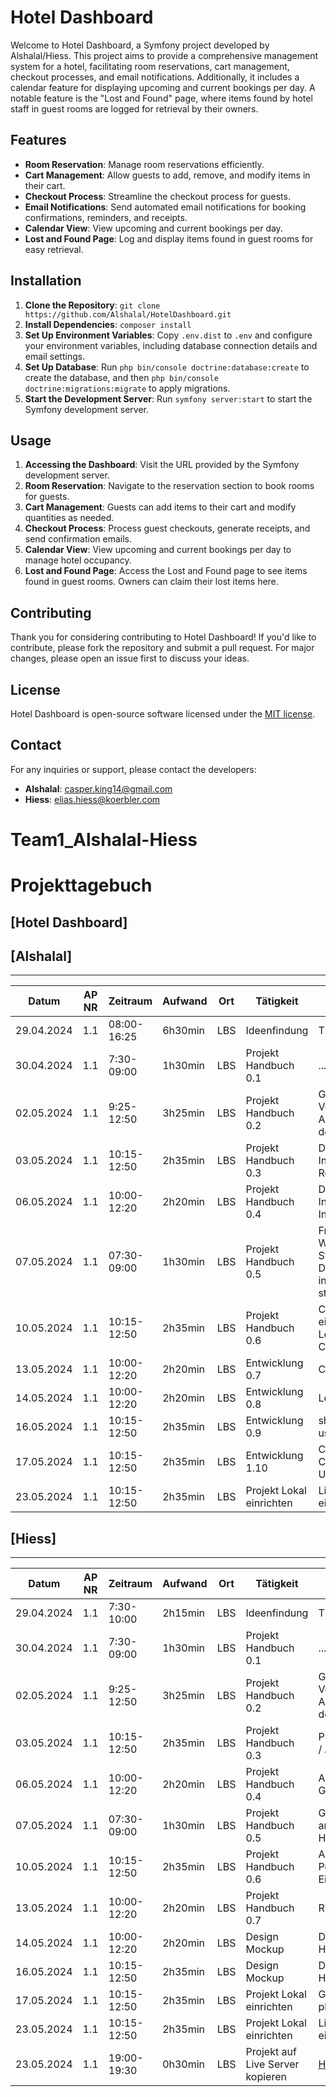 # Hotel Dashboard

Welcome to Hotel Dashboard, a Symfony project developed by Alshalal/Hiess. This project aims to provide a comprehensive management system for a hotel, facilitating room reservations, cart management, checkout processes, and email notifications. Additionally, it includes a calendar feature for displaying upcoming and current bookings per day. A notable feature is the "Lost and Found" page, where items found by hotel staff in guest rooms are logged for retrieval by their owners.

## Features

- **Room Reservation**: Manage room reservations efficiently.
- **Cart Management**: Allow guests to add, remove, and modify items in their cart.
- **Checkout Process**: Streamline the checkout process for guests.
- **Email Notifications**: Send automated email notifications for booking confirmations, reminders, and receipts.
- **Calendar View**: View upcoming and current bookings per day.
- **Lost and Found Page**: Log and display items found in guest rooms for easy retrieval.

## Installation

1. **Clone the Repository**: `git clone https://github.com/Alshalal/HotelDashboard.git`
2. **Install Dependencies**: `composer install`
3. **Set Up Environment Variables**: Copy `.env.dist` to `.env` and configure your environment variables, including database connection details and email settings.
4. **Set Up Database**: Run `php bin/console doctrine:database:create` to create the database, and then `php bin/console doctrine:migrations:migrate` to apply migrations.
5. **Start the Development Server**: Run `symfony server:start` to start the Symfony development server.

## Usage

1. **Accessing the Dashboard**: Visit the URL provided by the Symfony development server.
2. **Room Reservation**: Navigate to the reservation section to book rooms for guests.
3. **Cart Management**: Guests can add items to their cart and modify quantities as needed.
4. **Checkout Process**: Process guest checkouts, generate receipts, and send confirmation emails.
5. **Calendar View**: View upcoming and current bookings per day to manage hotel occupancy.
6. **Lost and Found Page**: Access the Lost and Found page to see items found in guest rooms. Owners can claim their lost items here.

## Contributing

Thank you for considering contributing to Hotel Dashboard! If you'd like to contribute, please fork the repository and submit a pull request. For major changes, please open an issue first to discuss your ideas.

## License

Hotel Dashboard is open-source software licensed under the [MIT license](LICENSE).

## Contact

For any inquiries or support, please contact the developers:

- **Alshalal**: [casper.king14@gmail.com](mailto:casper.king14@gmail.com)
- **Hiess**: [elias.hiess@koerbler.com](mailto:elias.hiess@koerbler.com)

# Team1_Alshalal-Hiess

# Projekttagebuch
## [Hotel Dashboard]
## [Alshalal]
---
Datum|AP NR|Zeitraum|Aufwand|Ort|Tätigkeit|Probleme|Quellen
-----|-----|--------|-------|---|---------|--------|-------
29.04.2024|1.1|08:00-16:25|6h30min|LBS|Ideenfindung|Thema Finden|[Hotel Dashboard](https://dribbble.com/shots/16194078-Tamago-Hotel-Booking-Dashboard-Exploration)
30.04.2024|1.1|7:30-09:00|1h30min|LBS|Projekt Handbuch 0.1|........|[Hotel Dashboard](https://www.eduvidual.at/)
02.05.2024|1.1|9:25-12:50|3h25min|LBS|Projekt Handbuch 0.2|Gantt Chart Vorlage / Arbeitspakete definieren|[Gantt Chart](https://www.onlinegantt.com/#/gantt)
03.05.2024|1.1|10:15-12:50|2h35min|LBS|Projekt Handbuch 0.3|Dokumentation Inhalt / Recherche|[WIKI](https://de.wikipedia.org/wiki/Wikipedia:Hauptseite)
06.05.2024|1.1|10:00-12:20|2h20min|LBS|Projekt Handbuch 0.4|Dokumentation Inhalt Theorie / Install Wsl|[Ubuntu](https://ubuntu.com/server/docs/how-to-install-apache2)
07.05.2024|1.1|07:30-09:00|1h30min|LBS|Projekt Handbuch 0.5|Framework Wählen / Symfony Document install first steps|[Symfony](https://symfony.com/doc/current/setup.html)
10.05.2024|1.1|10:15-12:50|2h35min|LBS|Projekt Handbuch 0.6|Config File einrichten für Login Controller|[Hotel Dashboard](https://www.eduvidual.at/)
13.05.2024|1.1|10:00-12:20|2h20min|LBS|Entwicklung 0.7|Create Auth|[Symfony security](https://symfony.com/doc/current/security.html#create-user-class)
14.05.2024|1.1|10:00-12:20|2h20min|LBS|Entwicklung 0.8|Login view|[Hotel Dashboard](https://symfony.com/doc/current/security.html#authentication-identifying-logging-in-the-user)
16.05.2024|1.1|10:15-12:50|2h35min|LBS|Entwicklung 0.9|show Profile user|[Hotel Dashboard](https://symfony.com/doc/current/security.html#authentication-identifying-logging-in-the-user)
17.05.2024|1.1|10:15-12:50|2h35min|LBS|Entwicklung 1.10|Create Rooms Controller File Upload|[Hotel Dashboard](https://symfony.com/doc/current/controller/upload_file.html)
23.05.2024|1.1|10:15-12:50|2h35min|LBS|Projekt Lokal einrichten|Live Server einrichten|[Hetzner](https://www.hetzner.com)

## [Hiess]
---
Datum|AP NR|Zeitraum|Aufwand|Ort|Tätigkeit|Probleme|Quellen
-----|-----|--------|-------|---|---------|--------|-------
29.04.2024|1.1|7:30-10:00|2h15min|LBS|Ideenfindung|Thema Finden|[Hotel Dashboard](https://dribbble.com/shots/16194078-Tamago-Hotel-Booking-Dashboard-Exploration)
30.04.2024|1.1|7:30-09:00|1h30min|LBS|Projekt Handbuch 0.1|........|[Hotel Dashboard](https://www.eduvidual.at/)
02.05.2024|1.1|9:25-12:50|3h25min|LBS|Projekt Handbuch 0.2|Gantt Chart Vorlage / Arbeitspakete definieren|[Gantt Chart](https://www.onlinegantt.com/#/gantt)
03.05.2024|1.1|10:15-12:50|2h35min|LBS|Projekt Handbuch 0.3|Projekthandbuch / Arbeitspakete|[Hotel Dashboard](https://www.eduvidual.at/my/)
06.05.2024|1.1|10:00-12:20|2h20min|LBS|Projekt Handbuch 0.4|Arbeitspakete / Gantt Chart |[Gantt Chart](https://www.onlinegantt.com/#/gantt)
07.05.2024|1.1|07:30-09:00|1h30min|LBS|Projekt Handbuch 0.5|Gantt Chart anpassen mit Herrn Sengwein|[Gantt Chart](https://www.onlinegantt.com/#/gantt)
10.05.2024|1.1|10:15-12:50|2h35min|LBS|Projekt Handbuch 0.6|Arbeitspaket Personen Einteilung|[Hotel Dashboard](https://www.eduvidual.at/)
13.05.2024|1.1|10:00-12:20|2h20min|LBS|Projekt Handbuch 0.7|Risikoanalyse|[Hotel Dashboard](https://www.eduvidual.at/)
14.05.2024|1.1|10:00-12:20|2h20min|LBS|Design Mockup|Design Mockup Hotel Dashboard|[Hotel Dashboard](https://www.eduvidual.at/)
16.05.2024|1.1|10:15-12:50|2h35min|LBS|Design Mockup|Design Mockup Hotel Dashboard|[Hotel Dashboard](https://www.eduvidual.at/)
17.05.2024|1.1|10:15-12:50|2h35min|LBS|Projekt Lokal einrichten|Git Clone Error php Version|[PHP](https://www.php.net/manual/de/intro-whatis.php)
23.05.2024|1.1|10:15-12:50|2h35min|LBS|Projekt Lokal einrichten|Live Server einrichten|[Hetzner](https://www.hetzner.com)
23.05.2024|1.1|19:00-19:30|0h30min|LBS|Projekt auf Live Server kopieren|[Hetzner](https://www.hetzner.com)

